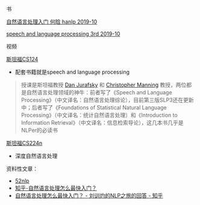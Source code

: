 书

[自然语言处理入门 何晗 hanlp 2019-10](https://github.com/NLP-LOVE/Introduction-NLP )

[speech and language processing 3rd 2019-10](https://web.stanford.edu/~jurafsky/slp3/ )



视频

[斯坦福CS124](https://www.bilibili.com/video/BV1zx41197Z4?from=search&seid=9829024141970918202 )

- 配套书籍就是speech and language processing

> 授课是斯坦福教授 [Dan Jurafsky](https://web.stanford.edu/~jurafsky/) 和 [Christopher Manning](https://nlp.stanford.edu/~manning/) 教授，两位都是自然语言处理领域的神牛：前者写了《Speech and Language Processing》（中文译名：自然语言处理综论），目前第三版SLP3还在更新中；后者写了《Foundations of Statistical Natural Language Processing》（中文译名：统计自然语言处理）和《Introduction to Information Retrieval》（中文译名：信息检索导论），这几本书几乎是NLPer的必读书 

[斯坦福CS224n](https://www.bilibili.com/video/BV1pt411h7aT?p=2 )

- 深度自然语言处理





资料性文章：

- [52nlp](https://www.52nlp.cn/tag/speech-and-language-processing )
- [知乎-自然语言处理怎么最快入门？](https://www.zhihu.com/question/19895141 )
- [自然语言处理怎么最快入门？ - 刘训灼的NLP之旅的回答 - 知乎]( https://www.zhihu.com/question/19895141/answer/1227858605 )